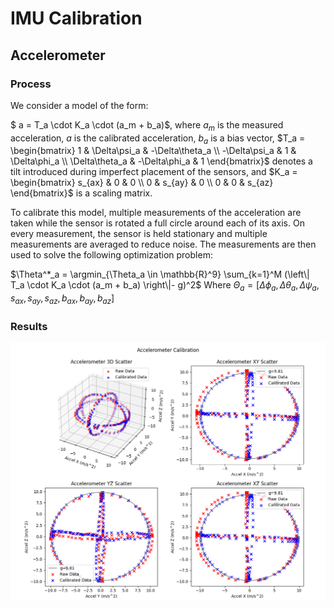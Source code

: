 # IMU Calibration

## Accelerometer

### Process

We consider a model of the form: 

$ a = T_a \cdot K_a \cdot (a_m + b_a)$, where $a_m$ is the measured acceleration, $a$ is the calibrated acceleration, $b_a$ is a bias vector, $T_a = \begin{bmatrix}  1 & \Delta\psi_a & -\Delta\theta_a \\ -\Delta\psi_a & 1 & \Delta\phi_a \\ \Delta\theta_a & -\Delta\phi_a & 1 \end{bmatrix}$ denotes a tilt introduced during imperfect placement of the sensors, and $K_a = \begin{bmatrix} s_{ax} & 0 & 0 \\ 0 & s_{ay} & 0 \\ 0 & 0 & s_{az} \end{bmatrix}$ is a scaling matrix.

To calibrate this model, multiple measurements of the acceleration are taken while the sensor is rotated a full circle around each of its axis. On every measurement, the sensor is held stationary and multiple measurements are averaged to reduce noise. The measurements are then used to solve the following optimization problem:

$\Theta^*_a = \argmin_{\Theta_a \in \mathbb{R}^9} \sum_{k=1}^M (\left\| T_a \cdot K_a \cdot (a_m + b_a) \right\|- g)^2$
Where $\Theta_a = [\Delta\phi_a, \Delta\theta_a, \Delta\psi_a, s_{ax}, s_{ay}, s_{az}, b_{ax}, b_{ay}, b_{az}]$

### Results

![Accelerometer Calibration](img/Accelerometer%20Calibration.png)